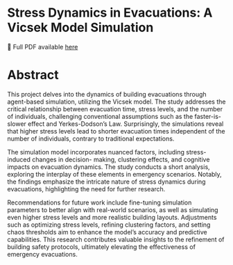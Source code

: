 # Stress Dynamics in Evacuations: A Vicsek Model Simulation

📄 Full PDF available [here](./FFR120__Project_Report.pdf)

# Abstract

This project delves into the dynamics of building evacuations through agent-based simulation,
utilizing the Vicsek model. The study addresses the critical relationship between evacuation time,
stress levels, and the number of individuals, challenging conventional assumptions such as the
faster-is-slower effect and Yerkes-Dodson’s Law. Surprisingly, the simulations reveal that higher
stress levels lead to shorter evacuation times independent of the number of individuals, contrary to
traditional expectations.

The simulation model incorporates nuanced factors, including stress-induced changes in decision-
making, clustering effects, and cognitive impacts on evacuation dynamics. The study conducts
a short analysis, exploring the interplay of these elements in emergency scenarios. Notably, the
findings emphasize the intricate nature of stress dynamics during evacuations, highlighting the
need for further research.

Recommendations for future work include fine-tuning simulation parameters to better align
with real-world scenarios, as well as simulating even higher stress levels and more realistic building
layouts. Adjustments such as optimizing stress levels, refining clustering factors, and setting
chaos thresholds aim to enhance the model’s accuracy and predictive capabilities. This research
contributes valuable insights to the refinement of building safety protocols, ultimately elevating the
effectiveness of emergency evacuations.
